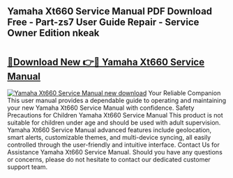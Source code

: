 ## Yamaha Xt660 Service Manual PDF Download Free - Part-zs7 User Guide Repair - Service Owner Edition nkeak

# <h2><a href="http://bc8223.oget.top/?id=Yamaha+Xt660+Service+Manual">🔗Download New 👉🔴 Yamaha Xt660 Service Manual</a></h2>

[![Yamaha Xt660 Service Manual new download](https://i.imgur.com/5g1atiW.png)](http://bc8223.oget.top/?id=Yamaha+Xt660+Service+Manual)
Your Reliable Companion This user manual provides a dependable guide to operating and maintaining your new Yamaha Xt660 Service Manual with confidence. Safety Precautions for Children Yamaha Xt660 Service Manual This product is not suitable for children under age and should be used with adult supervision. Yamaha Xt660 Service Manual advanced features include geolocation, smart alerts, customizable themes, and multi-device syncing, all easily controlled through the user-friendly and intuitive interface. Contact Us for Assistance Yamaha Xt660 Service Manual. Should you have any questions or concerns, please do not hesitate to contact our dedicated customer support team.
